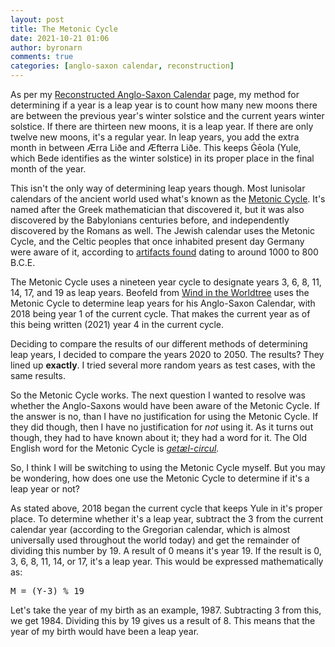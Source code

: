 ```yaml
---
layout: post
title: The Metonic Cycle
date: 2021-10-21 01:06
author: byronarn
comments: true
categories: [anglo-saxon calendar, reconstruction]
---
```

<!-- wp:paragraph -->
<p>As per my <a href="https://minewyrtruman.wordpress.com/the-anglo-saxon-calendar/">Reconstructed Anglo-Saxon Calendar</a> page, my method for determining if a year is a leap year is to count how many new moons there are between the previous year's winter solstice and the current years winter solstice. If there are thirteen new moons, it is a leap year. If there are only twelve new moons, it's a regular year. In leap years, you add the extra month in between Ærra Liðe and Æfterra Liðe. This keeps Ġēola (Yule, which Bede identifies as the winter solstice) in its proper place in the final month of the year.</p>
<!-- /wp:paragraph -->

<!-- wp:paragraph -->
<p>This isn't the only way of determining leap years though. Most lunisolar calendars of the ancient world used what's known as the <a rel="noreferrer noopener" href="https://en.wikipedia.org/wiki/Metonic_cycle" target="_blank">Metonic Cycle</a>. It's named after the Greek mathematician that discovered it, but it was also discovered by the Babylonians centuries before, and independently discovered by the Romans as well. The Jewish calendar uses the Metonic Cycle, and the Celtic peoples that once inhabited present day Germany were aware of it, according to <a href="https://en.wikipedia.org/wiki/Berlin_Gold_Hat">artifacts found</a> dating to around 1000 to 800 B.C.E. </p>
<!-- /wp:paragraph -->

<!-- wp:paragraph -->
<p>The Metonic Cycle uses a nineteen year cycle to designate years 3, 6, 8, 11, 14, 17, and 19 as leap years. Beofeld from <a rel="noreferrer noopener" href="https://windintheworldtree.wordpress.com/" target="_blank">Wind in the Worldtree</a> uses  the Metonic Cycle to determine leap years for his Anglo-Saxon Calendar, with 2018 being year 1 of the current cycle. That makes the current year as of this being written (2021) year 4 in the current cycle. </p>
<!-- /wp:paragraph -->

<!-- wp:paragraph -->
<p>Deciding to compare the results of our different methods of determining leap years, I decided to compare the years 2020 to 2050. The results? They lined up <strong>exactly</strong>. I tried several more random years as test cases, with the same results.</p>
<!-- /wp:paragraph -->

<!-- wp:paragraph -->
<p>So the Metonic Cycle works. The next question I wanted to resolve was whether the Anglo-Saxons would have been aware of the Metonic Cycle. If the answer is no, than I have no justification for using the Metonic Cycle. If they did though, then I have no justification for <em>not</em> using it. As it turns out though, they had to have known about it; they had a word for it. The Old English word for the Metonic Cycle is <a href="https://bosworthtoller.com/49989"><em>getæl-circul</em></a><em>.</em></p>
<!-- /wp:paragraph -->

<!-- wp:paragraph -->
<p>So, I think I will be switching to using the Metonic Cycle myself. But you may be wondering, how does one use the Metonic Cycle to determine if it's a leap year or not?</p>
<!-- /wp:paragraph -->

<!-- wp:paragraph -->
<p>As stated above, 2018 began the current cycle that keeps Yule in it's proper place. To determine whether it's a leap year, subtract the 3 from the current calendar year (according to the Gregorian calendar, which is almost universally used throughout the world today) and get the remainder of dividing this number by 19. A result of 0 means it's year 19. If the result is 0, 3, 6, 8, 11, 14, or 17, it's a leap year. This would be expressed mathematically as:</p>
<!-- /wp:paragraph -->

<!-- wp:preformatted -->
<pre class="wp-block-preformatted">M = (Y-3) % 19</pre>
<!-- /wp:preformatted -->

<!-- wp:paragraph -->
<p>Let's take the year of my birth as an example, 1987. Subtracting 3 from this, we get 1984. Dividing this by 19 gives us a result of 8. This means that the year of my birth would have been a leap year.</p>
<!-- /wp:paragraph -->
